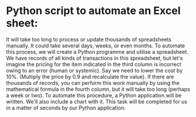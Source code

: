 # Python script to automate an Excel sheet:

It will take too long to process or update thousands of spreadsheets manually. It could take several days, weeks, or even months. To automate this process, we will create a Python programme and utilise a spreadsheet. We have records of all kinds of transactions in this spreadsheet, but let's imagine the pricing for the item indicated in the third column is incorrect owing to an error (human or systemic). Say we need to lower the cost by 10%. (Multiply the price by 0.9 and recalculate the value). If there are thousands of records, you can perform this work manually by using the mathematical formula in the fourth column, but it will take too long (perhaps a week or two). To automate this procedure, a Python application will be written. We'll also include a chart with it. This task will be completed for us in a matter of seconds by our Python application.
